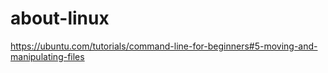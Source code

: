 # about-linux
https://ubuntu.com/tutorials/command-line-for-beginners#5-moving-and-manipulating-files
